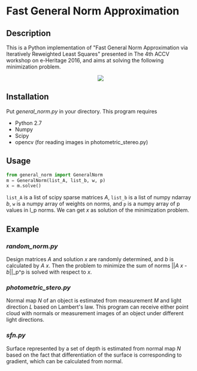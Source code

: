 Fast General Norm Approximation 
====

## Description

This is a Python implementation of "Fast General Norm Approximation via Iteratively Reweighted Least Squares" presented in The 4th ACCV workshop on e-Heritage 2016, and aims at solving the following minimization problem.

<p align="center">
<img src ="https://latex.codecogs.com/gif.latex?\min_x&space;\sum_{k=1}^{K}&space;\lambda_k&space;\left&space;\|&space;A_k&space;x&space;-b_k&space;\right&space;\|_{p_k}&space;^{p_k}">
</p>

## Installation

Put *general_norm.py* in your directory. This program requires 
- Python 2.7
- Numpy
- Scipy
- opencv (for reading images in photometric_stereo.py)

## Usage

```python
from general_norm import GeneralNorm
m = GeneralNorm(list_A, list_b, w, p)
x = m.solve()
```

`list_A` is a list of scipy sparse matrices *A*, `list_b` is a list of numpy ndarray *b*, `w` is a numpy array of weights on norms, and `p` is a numpy array of p values in l_p norms. We can get *x* as solution of the minimization problem.

## Example

### *random_norm.py* 

Design matrices *A* and solution *x* are randomly determined, and *b* is calculated by *A* *x*. Then the problem to minimize the sum of norms ||*A* *x* - *b*||_p^p is solved with respect to *x*.

### *photometric_stero.py* 

Normal map *N* of an object is estimated from measurement *M* and light direction *L* based on Lambert's law. This program can receive either point cloud with normals or measurement images of an object under different light directions. 

### *sfn.py*
Surface represented by a set of depth is estimated from normal map *N* based on the fact that differentiation of the surface is corresponding to gradient, which can be calculated from normal. 
